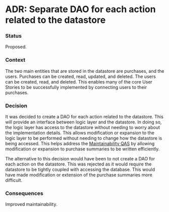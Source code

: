 # ADR: Separate DAO for each action related to the datastore
### Status
Proposed.

### Context
The two main entities that are stored in the datastore are purchases, and the users. Purchases can be created, read, updated, and deleted. The users can be created, read, and deleted. This enables many of the core User Stories to be successfully implemented by connecting users to their purchases.

### Decision
It was decided to create a DAO for each action related to the datastore. This will provide an interface between logic layer and the datastore. In doing so, the logic layer has access to the datastore without needing to worry about the implementation details. This allows modification or expansion to the logic layer to be performed without needing to change how the datastore is being accessed. This helps address the [Maintainability QAS](https://github.com/seng350/seng350f19-project-2-1/issues/10) by allowing modification or expansion to purchase summaries to be written efficiently. 

The alternative to this decision would have been to not create a DAO for each action on the datastore. This was rejected as it would require the datastore to be tightly coupled with accessing the database. This would have made modification or extension of the purchase summaries more difficult.

### Consequences
Improved maintainability.

